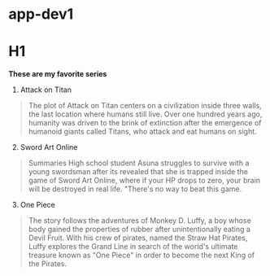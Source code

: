 # app-dev1

# H1

**These are my favorite series**

1. Attack on Titan
>The plot of Attack on Titan centers on a civilization inside three walls, the last location where humans still live. Over one hundred years ago, humanity was driven to the brink of extinction after the emergence of humanoid giants called Titans, who attack and eat humans on sight.

2. Sword Art Online
>Summaries High school student Asuna struggles to survive with a young swordsman after its revealed that she is trapped inside the game of Sword Art Online, where if your HP drops to zero, your brain will be destroyed in real life. "There's no way to beat this game.

3. One Piece
>The story follows the adventures of Monkey D. Luffy, a boy whose body gained the properties of rubber after unintentionally eating a Devil Fruit. With his crew of pirates, named the Straw Hat Pirates, Luffy explores the Grand Line in search of the world's ultimate treasure known as "One Piece" in order to become the next King of the Pirates.


